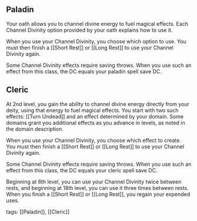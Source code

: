## Paladin
Your oath allows you to channel divine energy to fuel magical effects. Each Channel Divinity option provided by your oath explains how to use it.

When you use your Channel Divinity, you choose which option to use. You must then finish a [[Short Rest]] or [[Long Rest]] to use your Channel Divinity again.

Some Channel Divinity effects require saving throws. When you use such an effect from this class, the DC equals your paladin spell save DC.

## Cleric

At 2nd level, you gain the ability to channel divine energy directly from your deity, using that energy to fuel magical effects. You start with two such effects: [[Turn Undead]] and an effect determined by your domain. Some domains grant you additional effects as you advance in levels, as noted in the domain description.

When you use your Channel Divinity, you choose which effect to create. You must then finish a [[Short Rest]] or [[Long Rest]] to use your Channel Divinity again.

Some Channel Divinity effects require saving throws. When you use such an effect from this class, the DC equals your cleric spell save DC.

Beginning at 6th level, you can use your Channel Divinity twice between rests, and beginning at 18th level, you can use it three times between rests. When you finish a [[Short Rest]] or [[Long Rest]], you regain your expended uses.

tags: [[Paladin]], [[Cleric]]